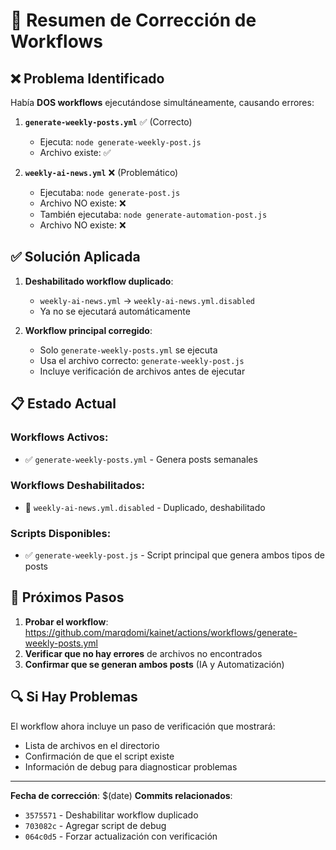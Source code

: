# 🔧 Resumen de Corrección de Workflows

## ❌ Problema Identificado

Había **DOS workflows** ejecutándose simultáneamente, causando errores:

1. **`generate-weekly-posts.yml`** ✅ (Correcto)
   - Ejecuta: `node generate-weekly-post.js`
   - Archivo existe: ✅

2. **`weekly-ai-news.yml`** ❌ (Problemático)
   - Ejecutaba: `node generate-post.js`
   - Archivo NO existe: ❌
   - También ejecutaba: `node generate-automation-post.js`
   - Archivo NO existe: ❌

## ✅ Solución Aplicada

1. **Deshabilitado workflow duplicado**:
   - `weekly-ai-news.yml` → `weekly-ai-news.yml.disabled`
   - Ya no se ejecutará automáticamente

2. **Workflow principal corregido**:
   - Solo `generate-weekly-posts.yml` se ejecuta
   - Usa el archivo correcto: `generate-weekly-post.js`
   - Incluye verificación de archivos antes de ejecutar

## 📋 Estado Actual

### Workflows Activos:
- ✅ `generate-weekly-posts.yml` - Genera posts semanales

### Workflows Deshabilitados:
- 🚫 `weekly-ai-news.yml.disabled` - Duplicado, deshabilitado

### Scripts Disponibles:
- ✅ `generate-weekly-post.js` - Script principal que genera ambos tipos de posts

## 🚀 Próximos Pasos

1. **Probar el workflow**: https://github.com/marqdomi/kainet/actions/workflows/generate-weekly-posts.yml
2. **Verificar que no hay errores** de archivos no encontrados
3. **Confirmar que se generan ambos posts** (IA y Automatización)

## 🔍 Si Hay Problemas

El workflow ahora incluye un paso de verificación que mostrará:
- Lista de archivos en el directorio
- Confirmación de que el script existe
- Información de debug para diagnosticar problemas

---

**Fecha de corrección**: $(date)
**Commits relacionados**: 
- `3575571` - Deshabilitar workflow duplicado
- `703082c` - Agregar script de debug
- `064c0d5` - Forzar actualización con verificación